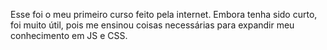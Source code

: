Esse foi o meu primeiro curso feito pela internet. Embora tenha sido curto, foi muito útil, pois me ensinou coisas necessárias para expandir meu conhecimento em JS e CSS.
